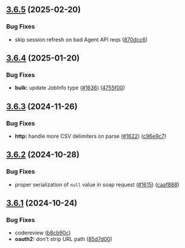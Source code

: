 ## [3.6.5](https://github.com/jsforce/jsforce/compare/3.6.4...3.6.5) (2025-02-20)


### Bug Fixes

* skip session refresh on bad Agent API reqs ([870dcc6](https://github.com/jsforce/jsforce/commit/870dcc665e1cf49ddad38fb6cc9723c5c199be4e))



## [3.6.4](https://github.com/jsforce/jsforce/compare/3.6.3...3.6.4) (2025-01-20)


### Bug Fixes

* **bulk:** update JobInfo type ([#1636](https://github.com/jsforce/jsforce/issues/1636)) ([4755f00](https://github.com/jsforce/jsforce/commit/4755f0065d90c1d2437d7d3831e5c0cee7a57d2c))



## [3.6.3](https://github.com/jsforce/jsforce/compare/3.6.2...3.6.3) (2024-11-26)


### Bug Fixes

* **http:** handle more CSV delimiters on parse ([#1622](https://github.com/jsforce/jsforce/issues/1622)) ([c96e9c7](https://github.com/jsforce/jsforce/commit/c96e9c7d1c822b45b17e3adb8bcb3b0050b197c4))



## [3.6.2](https://github.com/jsforce/jsforce/compare/3.6.1...3.6.2) (2024-10-28)


### Bug Fixes

* proper serialization of `null` value in soap request ([#1615](https://github.com/jsforce/jsforce/issues/1615)) ([caaf888](https://github.com/jsforce/jsforce/commit/caaf888abee693cd48ab5f975426d4ad5be733a1))



## [3.6.1](https://github.com/jsforce/jsforce/compare/3.6.0...3.6.1) (2024-10-24)


### Bug Fixes

* codereview ([b8cb90c](https://github.com/jsforce/jsforce/commit/b8cb90c9f2edb2f998fd4e2dbecfd0b9c1cfa449))
* **oauth2:** don't strip URL path ([85d7d00](https://github.com/jsforce/jsforce/commit/85d7d00e704d330b77260a687c8a4dc5e2be0173))



